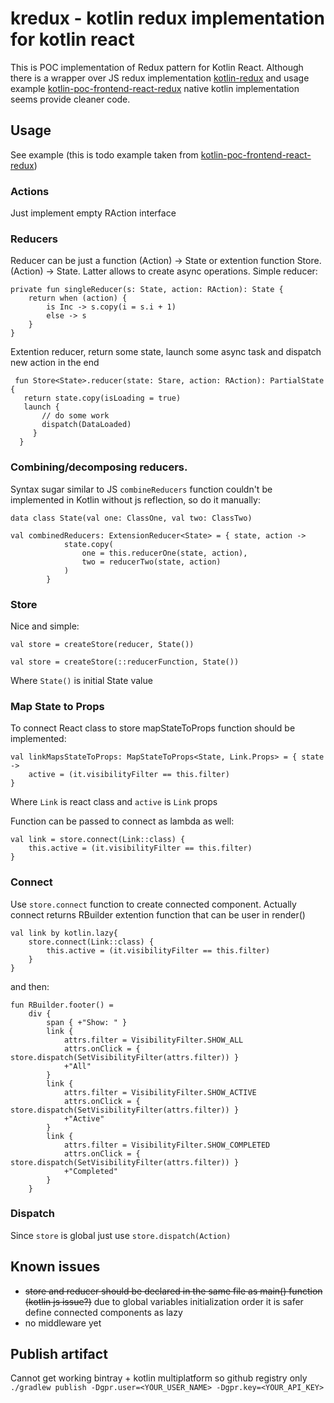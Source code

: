 # kredux - kotlin redux implementation for kotlin react

This is POC implementation of Redux pattern for Kotlin React. 
Although there is a wrapper over JS redux implementation [kotlin-redux](https://github.com/JetBrains/kotlin-wrappers/tree/master/kotlin-redux) 
and usage example [kotlin-poc-frontend-react-redux](https://github.com/lawik123/kotlin-poc-frontend-react-redux) native kotlin implementation seems provide cleaner code.

## Usage

See example (this is todo example taken from [kotlin-poc-frontend-react-redux](https://github.com/lawik123/kotlin-poc-frontend-react-redux))


### Actions

Just implement empty RAction interface

### Reducers
Reducer can be just a function (Action) -> State or extention function Store.(Action) -> State. Latter allows to create async operations.
Simple reducer:
```
private fun singleReducer(s: State, action: RAction): State {
    return when (action) {
        is Inc -> s.copy(i = s.i + 1)
        else -> s
    }
} 
```

Extention reducer, return some state, launch some async task and dispatch new action in the end 
```
 fun Store<State>.reducer(state: Stare, action: RAction): PartialState {
   return state.copy(isLoading = true)
   launch {
       // do some work
       dispatch(DataLoaded)
     }
  }

```

### Combining/decomposing reducers.
Syntax sugar similar to JS `combineReducers` function couldn't be implemented in Kotlin without js reflection, so do it manually:
```
data class State(val one: ClassOne, val two: ClassTwo)
 
val combinedReducers: ExtensionReducer<State> = { state, action ->
            state.copy(
                one = this.reducerOne(state, action),
                two = reducerTwo(state, action)
            )
        }
``` 

### Store

Nice and simple:
```
val store = createStore(reducer, State())

val store = createStore(::reducerFunction, State())
```
Where `State()` is initial State value

### Map State to Props
To connect React class to store mapStateToProps function should be implemented:
```
val linkMapsStateToProps: MapStateToProps<State, Link.Props> = { state ->
    active = (it.visibilityFilter == this.filter)
}
```
Where `Link` is react class and `active` is `Link` props 

Function can be passed to connect as lambda as well: 

```
val link = store.connect(Link::class) {
    this.active = (it.visibilityFilter == this.filter)
}
``` 

### Connect
Use `store.connect` function to create connected component. Actually connect returns RBuilder extention function that can be user in render() 
```
val link by kotlin.lazy{ 
    store.connect(Link::class) {
        this.active = (it.visibilityFilter == this.filter)
    }
}
``` 

and then: 


```
fun RBuilder.footer() =
    div {
        span { +"Show: " }
        link {
            attrs.filter = VisibilityFilter.SHOW_ALL
            attrs.onClick = { store.dispatch(SetVisibilityFilter(attrs.filter)) }
            +"All"
        }
        link {
            attrs.filter = VisibilityFilter.SHOW_ACTIVE
            attrs.onClick = { store.dispatch(SetVisibilityFilter(attrs.filter)) }
            +"Active"
        }
        link {
            attrs.filter = VisibilityFilter.SHOW_COMPLETED
            attrs.onClick = { store.dispatch(SetVisibilityFilter(attrs.filter)) }
            +"Completed"
        }
    }
```

### Dispatch

Since `store` is global just use `store.dispatch(Action)` 


## Known issues
 - ~~store and reducer should be declared in the same file as main() function (kotlin js issue?)~~  due to global variables initialization order it is safer define connected components as lazy  
 - no middleware yet
 
## Publish artifact 

Cannot get working bintray + kotlin multiplatform so github registry only
`./gradlew publish -Dgpr.user=<YOUR_USER_NAME> -Dgpr.key=<YOUR_API_KEY>`  